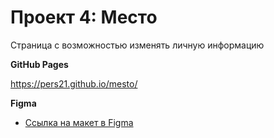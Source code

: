 # Проект 4: Место

Страница с возможностью изменять личную информацию

**GitHub Pages**

https://pers21.github.io/mesto/


**Figma**

* [Ссылка на макет в Figma](https://www.figma.com/file/2cn9N9jSkmxD84oJik7xL7/JavaScript.-Sprint-4?node-id=0%3A1)

